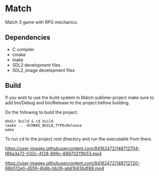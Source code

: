# Match
Match 3 game with RPG mechanics.

## Dependencies
* C compiler
* cmake
* make
* SDL2 development files
* SDL2_image development files

## Build
If you wish to use the build system in Match.sublime-project make sure to add bin/Debug and bin/Release to the project before building.

Do the following to build the project.

    mkdir build & cd build
    cmake .. -DCMAKE_BUILD_TYPE=Release
    make

To run cd to the project root directory and run the executable from there. 

https://user-images.githubusercontent.com/84162472/148712704-f66a3a72-032c-4128-889c-89870211fb53.mp4

https://user-images.githubusercontent.com/84162472/148712720-69b512e0-d559-4b8b-bb26-ab61b63bdf48.mp4